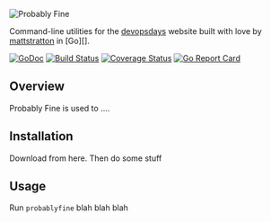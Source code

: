 ![Probably Fine](https://raw.githubusercontent.com/mattstratton/probablyfine/master/docs/img/pf-logo.png)

Command-line utilities for the [devopsdays](https://www.devopsdays.org) website built with love by [mattstratton](https://github.com/mattstratton) in [Go][].

[![GoDoc](https://godoc.org/github.com/mattstratton/probablyfine?status.svg)](https://godoc.org/github.com/mattstratton/probablyfine)
[![Build Status](https://travis-ci.org/mattstratton/probablyfine.svg?branch=master)](https://travis-ci.org/mattstratton/probablyfine)
[![Coverage Status](https://coveralls.io/repos/github/mattstratton/probablyfine/badge.svg?branch=master)](https://coveralls.io/github/mattstratton/probablyfine?branch=master)
[![Go Report Card](https://goreportcard.com/badge/github.com/mattstratton/probablyfine)](https://goreportcard.com/report/github.com/mattstratton/probablyfine)

## Overview

Probably Fine is used to ....

## Installation

Download from here. Then do some stuff

## Usage

Run `probablyfine` blah blah blah
